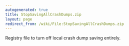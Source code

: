 ```yaml
---
autogenerated: true
title: StopSavingAllCrashDumps.zip
layout: page
redirect_from: /wiki/File:StopSavingAllCrashDumps.zip
---
```


Registry file to turn off local crash dump saving entirely.
